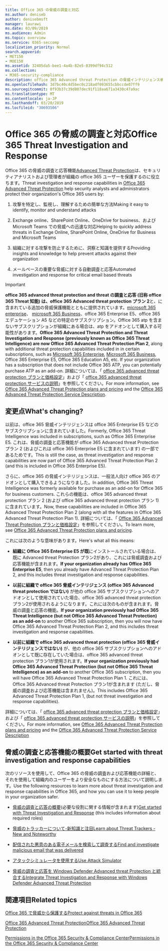 ```yaml
---
title: Office 365 の脅威の調査と対応
ms.author: deniseb
author: denisebmsft
manager: laurawi
ms.date: 03/09/2019
ms.audience: Admin
ms.topic: overview
ms.service: O365-seccomp
localization_priority: Normal
search.appverid:
- MET150
- MOE150
ms.assetid: 32405da5-bee1-4a4b-82e5-8399df94c512
ms.collection:
- M365-security-compliance
description: office 365 Advanced threat Protection の脅威インテリジェンス機能が、組織に対する脅威を調査し、マルウェア、フィッシング、および office 365 がユーザーに代わって検出したその他の攻撃に対応し、脅威を検索する方法について説明します。切り替える.
ms.openlocfilehash: 3d7bc40c4d5bec0c218adf093655cbbccde07ff9
ms.sourcegitcommit: 0f93b37c39d807dec91f118aa671a3430c47a9ac
ms.translationtype: MT
ms.contentlocale: ja-JP
ms.lasthandoff: 03/20/2019
ms.locfileid: "30693506"
---
```

# <a name="office-365-threat-investigation-and-response"></a><span data-ttu-id="b1152-103">Office 365 の脅威の調査と対応</span><span class="sxs-lookup"><span data-stu-id="b1152-103">Office 365 Threat Investigation and Response</span></span>

<span data-ttu-id="b1152-104">Office 365 の脅威の調査と応答機能[Advanced Threat Protection](office-365-atp.md)は、セキュリティアナリストおよび管理者が組織の office 365 ユーザーを保護するのに役立ちます。</span><span class="sxs-lookup"><span data-stu-id="b1152-104">Threat investigation and response capabilities in [Office 365 Advanced Threat Protection](office-365-atp.md) help security analysts and administrators protect their organization's Office 365 users by:</span></span>
  
1. <span data-ttu-id="b1152-105">攻撃を特定し、監視し、理解するための簡単な方法</span><span class="sxs-lookup"><span data-stu-id="b1152-105">Making it easy to identify, monitor and understand attacks</span></span>
    
2. <span data-ttu-id="b1152-106">Exchange online、SharePoint Online、OneDrive for business、および Microsoft Teams での脅威への迅速な対応</span><span class="sxs-lookup"><span data-stu-id="b1152-106">Helping to quickly address threats in Exchange Online, SharePoint Online, OneDrive for Business and Microsoft Teams</span></span>
    
3. <span data-ttu-id="b1152-107">組織に対する攻撃を防止するために、洞察と知識を提供する</span><span class="sxs-lookup"><span data-stu-id="b1152-107">Providing insights and knowledge to help prevent attacks against their organization</span></span>

4. <span data-ttu-id="b1152-108">メールベースの重要な脅威に対する自動調査と応答</span><span class="sxs-lookup"><span data-stu-id="b1152-108">Automated investigation and response for critical email based threats</span></span>
    
> [!IMPORTANT]
> <span data-ttu-id="b1152-109">**office 365 advanced threat protection and threat の調査と応答 (旧称 office 365 Threat 知能) は、office 365 Advanced threat protection プラン 2**と、に含まれている追加の脅威保護機能とともに提供されています。[microsoft 365 enterprise](https://www.microsoft.com/microsoft-365/enterprise/home)、 [microsoft 365 Business](https://www.microsoft.com/microsoft-365/business)、office 365 Enterprise E5、office 365 エデュケーション A5 などの特定のサブスクリプション。Office 365 atp を含まないサブスクリプションが組織にある場合は、atp をアドオンとして購入する可能性があります。</span><span class="sxs-lookup"><span data-stu-id="b1152-109">**Office 365 Advanced Threat Protection and Threat Investigation and Response (previously known as Office 365 Threat Intelligence) are now Office 365 Advanced Threat Protection Plan 2**, along with additional threat protection capabilities included in in certain subscriptions, such as [Microsoft 365 Enterprise](https://www.microsoft.com/microsoft-365/enterprise/home), [Microsoft 365 Business](https://www.microsoft.com/microsoft-365/business), Office 365 Enterprise E5, Office 365 Education A5, etc. If your organization has a subscription that does not include Office 365 ATP, you can potentially purchase ATP as an add-on.</span></span> <span data-ttu-id="b1152-110">詳細については、「 [office 365 advanced threat protection プランと価格設定](https://products.office.com/exchange/advance-threat-protection)」および「 [office 365 advanced threat protection サービスの説明](https://docs.microsoft.com/office365/servicedescriptions/office-365-advanced-threat-protection-service-description#whats-new-in-office-365-advanced-threat-protection-atp)」を参照してください。</span><span class="sxs-lookup"><span data-stu-id="b1152-110">For more information, see [Office 365 Advanced Threat Protection plans and pricing](https://products.office.com/exchange/advance-threat-protection) and the [Office 365 Advanced Threat Protection Service Description](https://docs.microsoft.com/office365/servicedescriptions/office-365-advanced-threat-protection-service-description#whats-new-in-office-365-advanced-threat-protection-atp).</span></span> 
  
## <a name="whats-changing"></a><span data-ttu-id="b1152-111">変更点</span><span class="sxs-lookup"><span data-stu-id="b1152-111">What's changing?</span></span>

<span data-ttu-id="b1152-112">以前は、office 365 脅威インテリジェンスは office 365 Enterprise E5 などのサブスクリプションに含まれていました。</span><span class="sxs-lookup"><span data-stu-id="b1152-112">Formerly, Office 365 Threat Intelligence was included in subscriptions, such as Office 365 Enterprise E5.</span></span> <span data-ttu-id="b1152-113">これは、脅威の調査と応答機能が office 365 Advanced threat Protection プラン 2 (およびこれは office 365 Enterprise E5 に含まれています) の一部であるためです。</span><span class="sxs-lookup"><span data-stu-id="b1152-113">This is still the case, as threat investigation and response capabilities are now part of Office 365 Advanced Threat Protection Plan 2 (and this is included in Office 365 Enterprise E5).</span></span> 

<span data-ttu-id="b1152-114">さらに、office 365 の脅威インテリジェンスは、一般法人向け office 365 のアドオンとして購入できるようになりました。</span><span class="sxs-lookup"><span data-stu-id="b1152-114">In addition, Office 365 Threat Intelligence was formerly available for purchase as an add-on for Office 365 for business customers.</span></span> <span data-ttu-id="b1152-115">これらの機能は、office 365 advanced threat protection プラン 2 (および office 365 advanced threat protection プラン 1) に含まれています。</span><span class="sxs-lookup"><span data-stu-id="b1152-115">Now, these capabilities are included in Office 365 Advanced Threat Protection Plan 2 (along with all the features in Office 365 Advanced Threat Protection Plan 1).</span></span> <span data-ttu-id="b1152-116">詳細については、「 [Office 365 Advanced Threat Protection プランと価格設定](https://products.office.com/exchange/advance-threat-protection)」を参照してください。</span><span class="sxs-lookup"><span data-stu-id="b1152-116">To learn more, see [Office 365 Advanced Threat Protection plans and pricing](https://products.office.com/exchange/advance-threat-protection).</span></span>

<span data-ttu-id="b1152-117">これには次のような意味があります。</span><span class="sxs-lookup"><span data-stu-id="b1152-117">Here's what all this means:</span></span>

- <span data-ttu-id="b1152-118">**組織に Office 365 Enterprise E5 が既**にインストールされている場合は、既に Advanced threat Protection プラン2があり、これには脅威調査および応答機能が含まれます。</span><span class="sxs-lookup"><span data-stu-id="b1152-118">**If your organization already has Office 365 Enterprise E5**, then you already have Advanced Threat Protection Plan 2, and this includes threat investigation and response capabilities.</span></span>

- <span data-ttu-id="b1152-119">**以前に組織で office 365 脅威インテリジェンス (office 365 Advanced threat protection ではない)** が他の office 365 サブスクリプションへのアドオンとして使用されていた場合、office 365 advanced threat protection プラン2が使用されるようになります。これには次のものが含まれます。脅威の調査と応答の機能。</span><span class="sxs-lookup"><span data-stu-id="b1152-119">**If your organization previously had Office 365 Threat Intelligence (but not Office 365 Advanced Threat Protection) as an add-on** to another Office 365 subscription, then you will now have Office 365 Advanced Threat Protection Plan 2, and this includes threat investigation and response capabilities.</span></span> 

- <span data-ttu-id="b1152-120">**以前に組織で office 365 advanced threat protection (office 365 脅威インテリジェンスではない)** が、他の office 365 サブスクリプションへのアドオンとして既に存在していた場合は、office 365 advanced threat protection プラン1が使用されます。</span><span class="sxs-lookup"><span data-stu-id="b1152-120">**If your organization previously had Office 365 Advanced Threat Protection (but not Office 365 Threat Intelligence) as an add-on** to another Office 365 subscription, then you will have Office 365 Advanced Threat Protection Plan 1.</span></span> <span data-ttu-id="b1152-121">これには、Office 365 Advanced threat Protection プラン1が含まれます (ただし、脅威の調査および応答機能は含まれません)。</span><span class="sxs-lookup"><span data-stu-id="b1152-121">This includes Office 365 Advanced Threat Protection Plan 1, (but not threat investigation and response capabilities).</span></span>

<span data-ttu-id="b1152-122">詳細については、「 [office 365 advanced threat protection プランと価格設定](https://products.office.com/exchange/advance-threat-protection)」および「 [office 365 advanced threat protection サービスの説明](https://docs.microsoft.com/office365/servicedescriptions/office-365-advanced-threat-protection-service-description#whats-new-in-office-365-advanced-threat-protection-atp)」を参照してください。</span><span class="sxs-lookup"><span data-stu-id="b1152-122">For more information, see [Office 365 Advanced Threat Protection plans and pricing](https://products.office.com/exchange/advance-threat-protection) and the [Office 365 Advanced Threat Protection Service Description](https://docs.microsoft.com/office365/servicedescriptions/office-365-advanced-threat-protection-service-description#whats-new-in-office-365-advanced-threat-protection-atp)</span></span>

## <a name="get-started-with-threat-investigation-and-response-capabilities"></a><span data-ttu-id="b1152-123">脅威の調査と応答機能の概要</span><span class="sxs-lookup"><span data-stu-id="b1152-123">Get started with threat investigation and response capabilities</span></span>

<span data-ttu-id="b1152-124">次のリソースを使用して、Office 365 の脅威の調査および応答機能の詳細と、それを使用して組織内のユーザーをより安全なものにする方法について説明します。</span><span class="sxs-lookup"><span data-stu-id="b1152-124">Use the following resources to learn more about threat investigation and response capabilities in Office 365, and how you can use it to keep people in your organization safer.</span></span>
  
- <span data-ttu-id="b1152-125">[脅威の調査と応答の概要](get-started-with-ti.md)(必要な役割に関する情報が含まれます)</span><span class="sxs-lookup"><span data-stu-id="b1152-125">[Get started with Threat Investigation and Response](get-started-with-ti.md) (this includes information about required roles)</span></span> 
    
- [<span data-ttu-id="b1152-126">脅威のトラッカーについて-新知識と注目</span><span class="sxs-lookup"><span data-stu-id="b1152-126">Learn about Threat Trackers - New and Noteworthy</span></span>](threat-trackers.md)
    
- [<span data-ttu-id="b1152-127">配信された悪意のある電子メールを検索して調査する</span><span class="sxs-lookup"><span data-stu-id="b1152-127">Find and investigate malicious email that was delivered</span></span>](investigate-malicious-email-that-was-delivered.md)
    
- [<span data-ttu-id="b1152-128">アタックシミュレータを使用する</span><span class="sxs-lookup"><span data-stu-id="b1152-128">Use Attack Simulator</span></span>](attack-simulator.md)
    
- [<span data-ttu-id="b1152-129">脅威の調査と応答を Windows Defender Advanced threat Protection と統合する</span><span class="sxs-lookup"><span data-stu-id="b1152-129">Integrate Threat Investigation and Response with Windows Defender Advanced Threat Protection</span></span>](integrate-office-365-ti-with-wdatp.md)
    
## <a name="related-topics"></a><span data-ttu-id="b1152-130">関連項目</span><span class="sxs-lookup"><span data-stu-id="b1152-130">Related topics</span></span>

[<span data-ttu-id="b1152-131">Office 365 で脅威から保護する</span><span class="sxs-lookup"><span data-stu-id="b1152-131">Protect against threats in Office 365</span></span>](protect-against-threats.md)
  
[<span data-ttu-id="b1152-132">Office 365 Advanced Threat Protection</span><span class="sxs-lookup"><span data-stu-id="b1152-132">Office 365 Advanced Threat Protection</span></span>](office-365-atp.md)
  
[<span data-ttu-id="b1152-133">Permissions in the Office 365 Security &amp; Compliance Center</span><span class="sxs-lookup"><span data-stu-id="b1152-133">Permissions in the Office 365 Security &amp; Compliance Center</span></span>](permissions-in-the-security-and-compliance-center.md)
 
